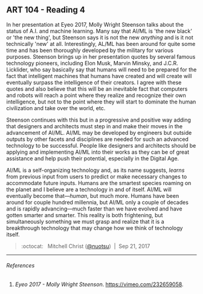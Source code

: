 ## ART 104 - Reading 4

In her presentation at Eyeo 2017, Molly Wright Steenson talks about the status of A.I. and machine learning. Many say that AI/ML is 'the new black' or 'the new thing', but Steenson says it is not the new _anything_ and is it not technically 'new' at all. Interestingly, AL/ML has been around for quite some time and has been thoroughly developed by the military for various purposes. Steenson brings up in her presentation quotes by several famous technology pioneers, including Elon Musk, Marvin Minsky, and J.C.R. Licklider, who say basically say that humans will need to be prepared for the fact that intelligent machines that humans have created and will create will eventually surpass the intelligence of their creators. I agree with these quotes and also believe that this will be an inevitable fact that computers and robots will reach a point where they realize and recognize their own intelligence, but not to the point where they will start to dominate the human civilization and take over the world, etc.

Steenson continues with this but in a progressive and positive way adding that designers and architects must step in and make their moves in the advancement of AI/ML. AI/ML may be developed by engineers but outside outputs by other facets and disciplines are needed for such an advanced technology to be successful. People like designers and architects should be applying and implementing AI/ML into their works as they can be of great assistance and help push their potential, especially in the Digital Age.

AI/ML is a self-organizing technology and, as its name suggests, _learns_ from previous input from users to predict or make necessary changes to accommodate future inputs. Humans are the smartest species roaming on the planet and I believe are a technology in and of itself. AI/ML will eventually become that—_human_, but much more. Humans have been around for couple hundred millennia, but AI/ML only a couple of decades and is rapidly advancing—much faster than we have evolved and have gotten smarter and smarter. This reality is both frightening, but simultaneously something we must grasp and realize that it is a breakthrough technology that may change how we think of technology itself.

> :octocat: &nbsp; Mitchell Christ ([@nuotsu](https://github.com/nuotsu)) &nbsp;|&nbsp; Sep 21, 2017

---

###### References
1. _Eyeo 2017 - Molly Wright Steenson_. https://vimeo.com/232659058.
